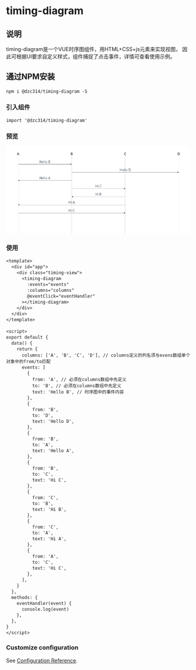 # timing-diagram
## 说明
timing-diagram是一个VUE时序图组件，用HTML+CSS+js元素来实现视图， 因此可根据UI要求自定义样式，组件捕捉了点击事件，详情可查看使用示例。

## 通过NPM安装
```
npm i @dzc314/timing-diagram -S
```

### 引入组件
```
import '@dzc314/timing-diagram'
```

### 预览
![avatar](./public/img/img-timing-diagram.png)

### 使用
```
<template>
  <div id="app">
    <div class="timing-view">
      <timing-diagram
        :events="events"
        :columns="columns"
        @eventClick="eventHandler"
      ></timing-diagram>
    </div>
  </div>
</template>

<script>
export default {
  data() {
    return {
      columns: ['A', 'B', 'C', 'D'], // columns定义的列名须与evens数组单个对象中的from/to匹配
      events: [
        {
          from: 'A', // 必须在columns数组中先定义
          to: 'B', // 必须在columns数组中先定义
          text: 'Hello B', // 时序图中的事件内容
        },
        {
          from: 'B',
          to: 'D',
          text: 'Hello D',
        },
        {
          from: 'B',
          to: 'A',
          text: 'Hello A',
        },
        {
          from: 'B',
          to: 'C',
          text: 'Hi C',
        },
        {
          from: 'C',
          to: 'B',
          text: 'Hi B',
        },
        {
          from: 'C',
          to: 'A',
          text: 'Hi A',
        },
        {
          from: 'A',
          to: 'C',
          text: 'Hi C',
        },
      ],
    }
  },
  methods: {
    eventHandler(event) {
      console.log(event)
    },
  },
}
</script>
```


### Customize configuration
See [Configuration Reference](https://cli.vuejs.org/config/).
